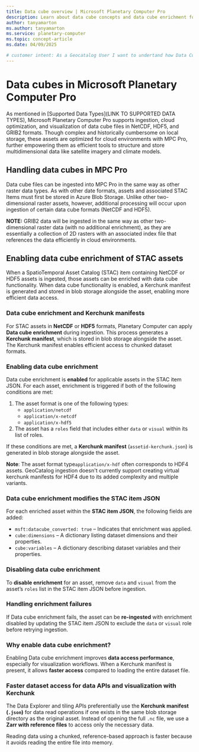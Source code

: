 ```yaml
---
title: Data cube overview | Microsoft Planetary Computer Pro
description: Learn about data cube concepts and data cube enrichment for STAC assets in Microsoft Planetary Computer Pro. This article explains how to enable and disable data cube enrichment.
author: tanyamarton
ms.author: tanyamarton
ms.service: planetary-computer
ms.topic: concept-article
ms.date: 04/09/2025

# customer intent: As a Geocatalog User I want to undertand how Data Cubes are supported in Microsoft Planetary Computer Pro so that I can ingest, manage, and visualize data cube data formats.
---
```

# Data cubes in Microsoft Planetary Computer Pro

As mentioned in [Supported Data Types](LINK TO SUPPORTED DATA TYPES), Microsoft Planetary Computer Pro supports ingestion, cloud optimization, and visualization of data cube files in NetCDF, HDF5, and GRIB2 formats. Though complex and historically cumbersome on local storage, these assets are optimized for cloud environments with MPC Pro, further empowering them as efficient tools to structure and store multidimensional data like satellite imagery and climate models.

## Handling data cubes in MPC Pro

Data cube files can be ingested into MPC Pro in the same way as other raster data types. As with other date formats, assets and associated STAC Items must first be stored in Azure Blob Storage. Unlike other two-dimensional raster assets, however, additional processing will occur upon ingestion of certain data cube formats (NetCDF and HDF5).

**NOTE:** GRIB2 data will be ingested in the same way as other two-dimensional raster data (with no additional enrichment), as they are essentially a collection of 2D rasters with an associated index file that references the data efficiently in cloud environments.

## Enabling data cube enrichment of STAC assets

When a SpatioTemporal Asset Catalog (STAC) item containing NetCDF or HDF5 assets is ingested, those assets can be enriched with data cube functionality. When data cube functionality is enabled, a Kerchunk manifest is generated and stored in blob storage alongside the asset, enabling more efficient data access.

### Data cube enrichment and Kerchunk manifests  

For STAC assets in **NetCDF** or **HDF5** formats, Planetary Computer can apply **Data cube enrichment** during ingestion. This process generates a **Kerchunk manifest**, which is stored in blob storage alongside the asset. The Kerchunk manifest enables efficient access to chunked dataset formats.

### Enabling data cube enrichment  

Data cube enrichment is **enabled** for applicable assets in the STAC item JSON. For each asset, enrichment is triggered if both of the following conditions are met:  

1. The asset format is one of the following types:
    - `application/netcdf`
    - `application/x-netcdf`
    - `application/x-hdf5`
2. The asset has a `roles` field that includes either `data` or `visual` within its list of roles. 

If these conditions are met, a **Kerchunk manifest** (`assetid-kerchunk.json`) is generated in blob storage alongside the asset. 

**Note**: The asset format type`application/x-hdf` often corresponds to HDF4 assets. GeoCatalog ingestion doesn't currently support creating virtual kerchunk manifests for HDF4 due to its added complexity and multiple variants.

### Data cube enrichment modifies the STAC item JSON  

For each enriched asset within the **STAC item JSON**, the following fields are added:  

- `msft:datacube_converted: true` – Indicates that enrichment was applied. 
- `cube:dimensions` – A dictionary listing dataset dimensions and their properties. 
- `cube:variables` – A dictionary describing dataset variables and their properties. 


### Disabling data cube enrichment  

To **disable enrichment** for an asset, remove `data` and `visual` from the asset’s `roles` list in the STAC item JSON before ingestion.

### Handling enrichment failures  

If Data cube enrichment fails, the asset can be **re-ingested** with enrichment disabled by updating the STAC item JSON to exclude the `data` or `visual` role before retrying ingestion.

### Why enable data cube enrichment?  

Enabling Data cube enrichment improves **data access performance**, especially for visualization workflows. When a Kerchunk manifest is present, it allows **faster access** compared to loading the entire dataset file. 

### Faster dataset access for data APIs and visualization with Kerchunk  

The Data Explorer and tiling APIs preferentially use the **Kerchunk manifest (`.json`)** for data read operations if one exists in the same blob storage directory as the original asset. Instead of opening the full `.nc` file, we use a **Zarr with reference files** to access only the necessary data. 

Reading data using a chunked, reference-based approach is faster because it avoids reading the entire file into memory.

  